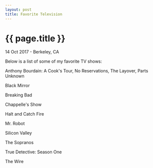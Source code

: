 ```yaml
---
layout: post
title: Favorite Television
---
```


{{ page.title }}
================

<p class="meta">14 Oct 2017 - Berkeley, CA</p>

Below is a list of some of my favorite TV shows:

Anthony Bourdain: A Cook's Tour, No Reservations, The Layover, Parts Unknown

Black Mirror

Breaking Bad

Chappelle's Show

Halt and Catch Fire

Mr. Robot

Silicon Valley

The Sopranos

True Detective: Season One

The Wire